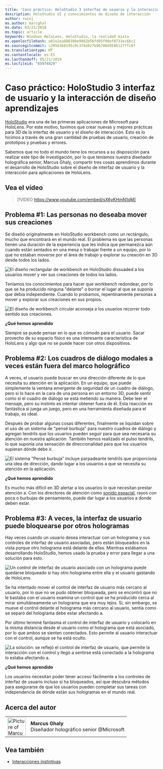 ```yaml
---
title: 'Caso práctico: HoloStudio 3 interfaz de usuario y la interacción de diseño aprendizajes'
description: HoloStudio UI y conocimientos de diseño de interacción
author: rwinj
ms.author: marcghal
ms.date: 03/21/2018
ms.topic: article
keywords: Windows HoloLens, HoloStudio, la realidad mixta
ms.openlocfilehash: e01e2ea888398e9982b56fd95f90ef0731ec6bc2
ms.sourcegitcommit: c20563b8195c0c374a927b96708d958b127ffc8f
ms.translationtype: MT
ms.contentlocale: es-ES
ms.lasthandoff: 05/21/2019
ms.locfileid: "65974829"
---
```

# <a name="case-study---3-holostudio-ui-and-interaction-design-learnings"></a>Caso práctico: HoloStudio 3 interfaz de usuario y la interacción de diseño aprendizajes

[HoloStudio](https://www.youtube.com/watch?v=BRIJG0x_We8) era una de las primeras aplicaciones de Microsoft para HoloLens. Por este motivo, tuvimos que crear nuevas y mejores prácticas para 3D de la interfaz de usuario y el diseño de interacción. Esto es lo hicimos a través de una gran cantidad de pruebas de usuario, creación de prototipos y pruebas y errores.

Sabemos que no todo el mundo tiene los recursos a su disposición para realizar este tipo de investigación, por lo que teníamos nuestra diseñador holográfica senior, Marcus Ghaly, compartir tres cosas aprendimos durante el desarrollo de HoloStudio sobre el diseño de interfaz de usuario y la interacción para aplicaciones de HoloLens.

## <a name="watch-the-video"></a>Vea el vídeo

>[!VIDEO https://www.youtube.com/embed/sX6yKHmN1qM]

## <a name="problem-1-people-didnt-want-to-move-around-their-creations"></a>Problema #1: Las personas no deseaba mover sus creaciones

Se diseñó originalmente en HoloStudio workbench como un rectángulo, mucho que encontrará en el mundo real. El problema es que las personas tienen una duración de la experiencia que les indica que permanezca aún cuando están sentados en una mesa o trabajar frente a un equipo, por lo que no estaban moverse por el área de trabajo y explorar su creación en 3D desde todos los lados.

![El diseño rectangular de workbench en HoloStudio dissuaded a los usuarios mover y ver sus creaciones de todos los lados.](images/rectangular-workbench-500px.jpg)

Teníamos los conocimientos para hacer que workbench redondear, por lo que se ha producido ninguna "delante" o borrar el lugar al que se suponía que debía independiente. Cuando lo probamos, repentinamente personas a mover y explorar sus creaciones en sus propios.

![El diseño de workbench circular aconseja a los usuarios recorrer todo sentido sus creaciones.](images/circular-workbench-500px.jpg)

**¿Qué hemos aprendido**

Siempre se puede pensar en lo que es cómodo para el usuario. Sacar provecho de su espacio físico es una interesante característica de HoloLens y algo que no se puede hacer con otros dispositivos.

## <a name="problem-2-modal-dialogs-are-sometimes-out-of-the-holographic-frame"></a>Problema #2: Los cuadros de diálogo modales a veces están fuera del marco holográfico

A veces, el usuario puede buscar en una dirección diferente de lo que necesita su atención en la aplicación. En un equipo, que puede simplemente la ventana emergente de seguridad de un cuadro de diálogo, pero si lo hace en la cara de una persona en un entorno 3D, puede sentir como si el cuadro de diálogo se está metiendo su manera. Debe leer el mensaje, pero su instinto es intentar obtener fuera de él. Esta reacción es fantástica si juega un juego, pero en una herramienta diseñada para el trabajo, es ideal.

Después de probar algunas cosas diferentes, finalmente se liquidan sobre el uso de un sistema de "pensé burbuja" para nuestro cuadros de diálogo y agregan tendrils que los usuarios pueden seguir para que sea necesaria su atención en nuestra aplicación. También hemos realizado el pulso tendrils, lo que suponía una sensación de direccionalidad para que los usuarios supieran dónde debe ir.

![El sistema "Pensé burbuja" incluye parpadeante tendrils que proporciona una idea de dirección, dando lugar a los usuarios a que se necesita su atención en la aplicación.](images/thought-bubble-500px.jpg)

**¿Qué hemos aprendido**

Es mucho más difícil en 3D alertar a los usuarios lo que necesitan prestar atención a. Con los directores de atención como [sonido espacial](spatial-sound.md), rayos con poca o burbujas de pensamiento, puede dar lugar a los usuarios a donde deben estar.

## <a name="problem-3-sometimes-ui-can-get-blocked-by-other-holograms"></a>Problema #3: A veces, la interfaz de usuario puede bloquearse por otros hologramas

Hay veces cuando un usuario desea interactuar con un holograma y sus controles de interfaz de usuario asociadas, pero están bloqueados en la vista porque otro holograma está delante de ellas. Mientras estábamos desarrollando HoloStudio, hemos usado la prueba y error para llegar a una solución para esto.

![Un control de interfaz de usuario asociado con un holograma puede quedarse bloqueado si hay otro holograma entre ella y el usuario gastando de HoloLens.](images/ui-blocked-500px.jpg)

Se ha intentado mover el control de interfaz de usuario más cercano al usuario, por lo que no se pudo obtener bloqueada, pero se encontró que no le bastaba con el usuario examina un control que se ha producido cerca al mirar simultáneamente un holograma que era muy lejos. Si, sin embargo, se mueve el control delante el holograma más cercano al usuario, sentía como se separó del holograma debe estar afectando a.

Por último terminé fantasma el control de interfaz de usuario y colocarlo en la misma distancia desde el usuario como el holograma que está asociado, por lo que ambos se sienten conectados. Esto permite al usuario interactuar con el control, aunque se ha está oculto.

![La solución: se reflejó el control de interfaz de usuario, que permite la interacción con el control y llegó a sentirse está conectado a la holograma lo estaba afectando a.](images/ghosting-ui-500px.jpg)

**¿Qué hemos aprendido**

Los usuarios necesitan poder tener acceso fácilmente a los controles de interfaz de usuario incluso si ha bloqueados, así que descubra métodos para asegurarse de que los usuarios pueden completar sus tareas con independencia de dónde están sus hologramas en el mundo real.

## <a name="about-the-author"></a>Acerca del autor

<table style="border-collapse:collapse">
<tr>
<td style="border-style: none" width="60"><img alt="Picture of Marcus Ghaly" width="60" height="60" src="images/marcus-ghaly-200px.jpg"></td>
<td style="border-style: none"><b>Marcus Ghaly</b><br>Diseñador holográfico senior @Microsoft</td>
</tr>
</table>

## <a name="see-also"></a>Vea también
* [Interacciones instintivas](interaction-fundamentals.md)

 
